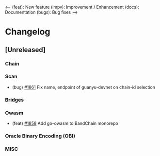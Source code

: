 <--
(feat): New feature
(impv): Improvement / Enhancement
(docs): Documentation
(bugs): Bug fixes
-->

# Changelog

## [Unreleased]

### Chain

### Scan

- (bug) [\#1861](https://github.com/bandprotocol/bandchain/pull/1861) Fix name, endpoint of guanyu-devnet on chain-id selection

### Bridges

### Owasm
* (feat) [\#1858](https://github.com/bandprotocol/bandchain/pull/1858) Add go-owasm to BandChain monorepo

### Oracle Binary Encoding (OBI)

### MISC
